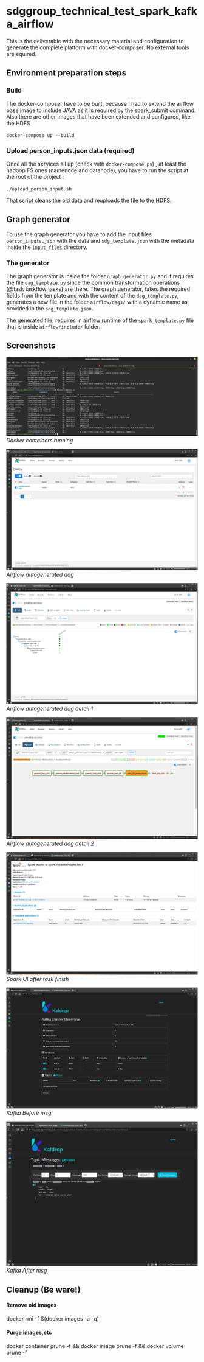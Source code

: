 
# sdggroup_technical_test_spark_kafka_airflow
This is the deliverable with the necessary material and configuration to generate the complete platform with docker-composer. No external tools are equired.

## Environment preparation steps

### Build
The docker-composer have to be built, because I had to extend the airflow base image to include JAVA as it is required by the spark_submit command. Also there are other images that have been extended and configured, like the HDFS

`docker-compose up --build`

### Upload person_inputs.json data (required)
Once all the services all up (check with `docker-compose ps`) , at least the hadoop FS ones (namenode and datanode), you have to run the script at the root of the project :

`./upload_person_input.sh`

That script cleans the old data and reuploads the file to the HDFS.

## Graph generator
To use the graph generator you have to add the input files `person_inputs.json` with the data and `sdg_template.json` with the metadata inside the `input_files` directory.

### The generator
The graph generator is inside the folder `graph_generator.py` and it requires the file `dag_template.py` since the common transformation operations (@task taskflow tasks) are there. The graph generator, takes the required fields from the template and with the content of the `dag_template.py`, generates a new file in the folder `airflow/dags/` with a dynamic name as provided in the `sdg_template.json`.

The generated file, requires in airflow runtime of the `spark_template.py` file that is inside `airflow/include/` folder.

## Screenshots

![Docker containers running](https://raw.githubusercontent.com/alecuba16/sdggroup_technical_test_spark_kafka_airflow/main/screenshoots/docker_ps.png)
*Docker containers running*

![Airflow autogenerated dag](https://raw.githubusercontent.com/alecuba16/sdggroup_technical_test_spark_kafka_airflow/main/screenshoots/airflow_gen_flow1.png)
*Airflow autogenerated dag*

![Airflow autogenerated dag detail 1](https://raw.githubusercontent.com/alecuba16/sdggroup_technical_test_spark_kafka_airflow/main/screenshoots/airflow_gen_flow2.png)
*Airflow autogenerated dag detail 1*

![Airflow autogenerated dag detail 2](https://raw.githubusercontent.com/alecuba16/sdggroup_technical_test_spark_kafka_airflow/main/screenshoots/airflow_gen_flow3.png)
*Airflow autogenerated dag detail 2*

![Spark UI after task finish](https://raw.githubusercontent.com/alecuba16/sdggroup_technical_test_spark_kafka_airflow/main/screenshoots/spark_ui1.png)
*Spark UI after task finish*

![Kafka Before msg](https://raw.githubusercontent.com/alecuba16/sdggroup_technical_test_spark_kafka_airflow/main/screenshoots/kafka1.png)
*Kafka Before msg*

![Kafka After msg](https://raw.githubusercontent.com/alecuba16/sdggroup_technical_test_spark_kafka_airflow/main/screenshoots/kafka2.png)
*Kafka After msg*

## Cleanup (Be ware!)

#### Remove old images
docker rmi -f $(docker images -a -q)
#### Purge images,etc
docker container prune -f && docker image prune -f && docker volume prune -f
